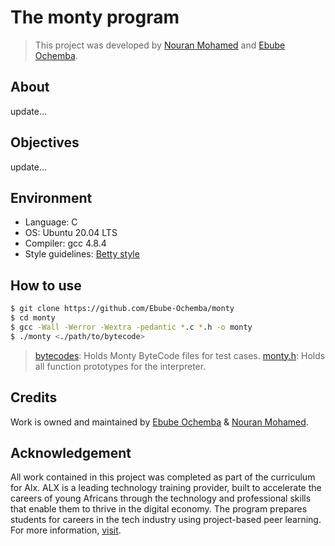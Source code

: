 # The monty program

> This project was developed by [Nouran Mohamed](https://github.com/nour-rayann) and [Ebube Ochemba](https://github.com/Ebube-Ochemba).

## About

update...

## Objectives

update...

## Environment

- Language: C
- OS: Ubuntu 20.04 LTS
- Compiler: gcc 4.8.4
- Style guidelines: [Betty style](https://github.com/holbertonschool/Betty/wiki)

## How to use

```sh
$ git clone https://github.com/Ebube-Ochemba/monty
$ cd monty
$ gcc -Wall -Werror -Wextra -pedantic *.c *.h -o monty
$ ./monty <./path/to/bytecode>
```
> [bytecodes](https://github.com/Ebube-Ochemba/monty/tree/master/bytecodes): Holds Monty ByteCode files for test cases.
> [monty.h](https://github.com/Ebube-Ochemba/monty/blob/master/monty.h): Holds all function prototypes for the interpreter.

## Credits

Work is owned and maintained by [Ebube Ochemba](https://github.com/Ebube-Ochemba) & [Nouran Mohamed](https://github.com/nour-rayann).

## Acknowledgement

All work contained in this project was completed as part of the curriculum for Alx. ALX is a leading technology training provider, built to accelerate the careers of young Africans through the technology and professional skills that enable them to thrive in the digital economy. The program prepares students for careers in the tech industry using project-based peer learning. For more information, [visit](https://www.alxafrica.com/).
